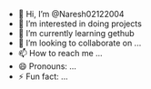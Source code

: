 - 👋 Hi, I’m @Naresh02122004
- 👀 I’m interested in doing projects
- 🌱 I’m currently learning gethub 
- 💞️ I’m looking to collaborate on ...
- 📫 How to reach me ...
- 😄 Pronouns: ...
- ⚡ Fun fact: ...

<!---
Naresh02122004/Naresh02122004 is a ✨ special ✨ repository because its `README.md` (this file) appears on your GitHub profile.
You can click the Preview link to take a look at your changes.
--->
